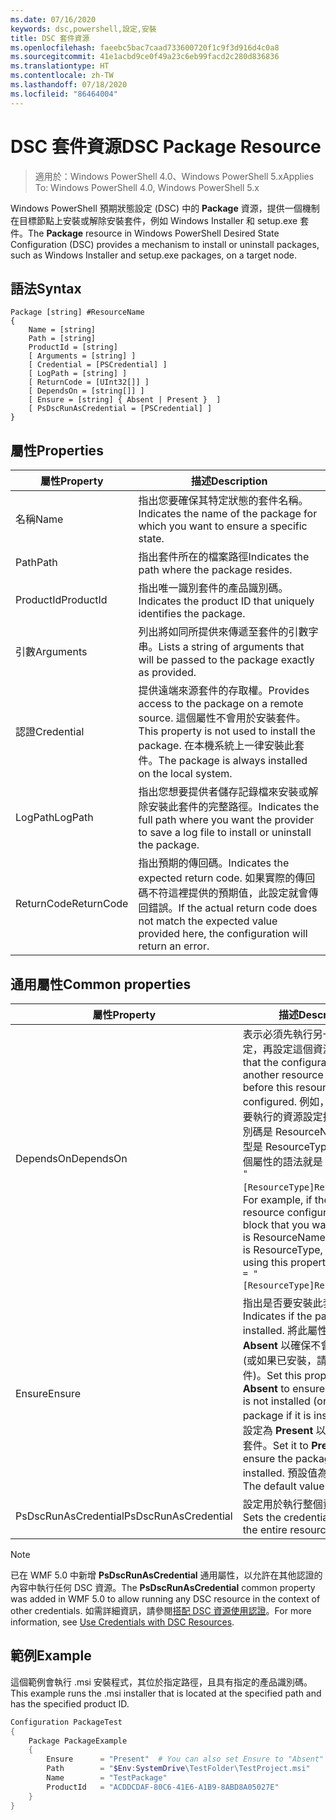 ```yaml
---
ms.date: 07/16/2020
keywords: dsc,powershell,設定,安裝
title: DSC 套件資源
ms.openlocfilehash: faeebc5bac7caad733600720f1c9f3d916d4c0a8
ms.sourcegitcommit: 41e1acbd9ce0f49a23c6eb99facd2c280d836836
ms.translationtype: HT
ms.contentlocale: zh-TW
ms.lasthandoff: 07/18/2020
ms.locfileid: "86464004"
---
```

# <a name="dsc-package-resource"></a><span data-ttu-id="1f6a4-103">DSC 套件資源</span><span class="sxs-lookup"><span data-stu-id="1f6a4-103">DSC Package Resource</span></span>

> <span data-ttu-id="1f6a4-104">適用於：Windows PowerShell 4.0、Windows PowerShell 5.x</span><span class="sxs-lookup"><span data-stu-id="1f6a4-104">Applies To: Windows PowerShell 4.0, Windows PowerShell 5.x</span></span>

<span data-ttu-id="1f6a4-105">Windows PowerShell 預期狀態設定 (DSC) 中的 **Package** 資源，提供一個機制在目標節點上安裝或解除安裝套件，例如 Windows Installer 和 setup.exe 套件。</span><span class="sxs-lookup"><span data-stu-id="1f6a4-105">The **Package** resource in Windows PowerShell Desired State Configuration (DSC) provides a mechanism to install or uninstall packages, such as Windows Installer and setup.exe packages, on a target node.</span></span>

## <a name="syntax"></a><span data-ttu-id="1f6a4-106">語法</span><span class="sxs-lookup"><span data-stu-id="1f6a4-106">Syntax</span></span>

```Syntax
Package [string] #ResourceName
{
    Name = [string]
    Path = [string]
    ProductId = [string]
    [ Arguments = [string] ]
    [ Credential = [PSCredential] ]
    [ LogPath = [string] ]
    [ ReturnCode = [UInt32[]] ]
    [ DependsOn = [string[]] ]
    [ Ensure = [string] { Absent | Present }  ]
    [ PsDscRunAsCredential = [PSCredential] ]
}
```

## <a name="properties"></a><span data-ttu-id="1f6a4-107">屬性</span><span class="sxs-lookup"><span data-stu-id="1f6a4-107">Properties</span></span>

|<span data-ttu-id="1f6a4-108">屬性</span><span class="sxs-lookup"><span data-stu-id="1f6a4-108">Property</span></span> |<span data-ttu-id="1f6a4-109">描述</span><span class="sxs-lookup"><span data-stu-id="1f6a4-109">Description</span></span> |
|---|---|
|<span data-ttu-id="1f6a4-110">名稱</span><span class="sxs-lookup"><span data-stu-id="1f6a4-110">Name</span></span> |<span data-ttu-id="1f6a4-111">指出您要確保其特定狀態的套件名稱。</span><span class="sxs-lookup"><span data-stu-id="1f6a4-111">Indicates the name of the package for which you want to ensure a specific state.</span></span> |
|<span data-ttu-id="1f6a4-112">Path</span><span class="sxs-lookup"><span data-stu-id="1f6a4-112">Path</span></span> |<span data-ttu-id="1f6a4-113">指出套件所在的檔案路徑</span><span class="sxs-lookup"><span data-stu-id="1f6a4-113">Indicates the path where the package resides.</span></span> |
|<span data-ttu-id="1f6a4-114">ProductId</span><span class="sxs-lookup"><span data-stu-id="1f6a4-114">ProductId</span></span> |<span data-ttu-id="1f6a4-115">指出唯一識別套件的產品識別碼。</span><span class="sxs-lookup"><span data-stu-id="1f6a4-115">Indicates the product ID that uniquely identifies the package.</span></span> |
|<span data-ttu-id="1f6a4-116">引數</span><span class="sxs-lookup"><span data-stu-id="1f6a4-116">Arguments</span></span> |<span data-ttu-id="1f6a4-117">列出將如同所提供來傳遞至套件的引數字串。</span><span class="sxs-lookup"><span data-stu-id="1f6a4-117">Lists a string of arguments that will be passed to the package exactly as provided.</span></span> |
|<span data-ttu-id="1f6a4-118">認證</span><span class="sxs-lookup"><span data-stu-id="1f6a4-118">Credential</span></span> |<span data-ttu-id="1f6a4-119">提供遠端來源套件的存取權。</span><span class="sxs-lookup"><span data-stu-id="1f6a4-119">Provides access to the package on a remote source.</span></span> <span data-ttu-id="1f6a4-120">這個屬性不會用於安裝套件。</span><span class="sxs-lookup"><span data-stu-id="1f6a4-120">This property is not used to install the package.</span></span> <span data-ttu-id="1f6a4-121">在本機系統上一律安裝此套件。</span><span class="sxs-lookup"><span data-stu-id="1f6a4-121">The package is always installed on the local system.</span></span> |
|<span data-ttu-id="1f6a4-122">LogPath</span><span class="sxs-lookup"><span data-stu-id="1f6a4-122">LogPath</span></span> |<span data-ttu-id="1f6a4-123">指出您想要提供者儲存記錄檔來安裝或解除安裝此套件的完整路徑。</span><span class="sxs-lookup"><span data-stu-id="1f6a4-123">Indicates the full path where you want the provider to save a log file to install or uninstall the package.</span></span> |
|<span data-ttu-id="1f6a4-124">ReturnCode</span><span class="sxs-lookup"><span data-stu-id="1f6a4-124">ReturnCode</span></span> |<span data-ttu-id="1f6a4-125">指出預期的傳回碼。</span><span class="sxs-lookup"><span data-stu-id="1f6a4-125">Indicates the expected return code.</span></span> <span data-ttu-id="1f6a4-126">如果實際的傳回碼不符這裡提供的預期值，此設定就會傳回錯誤。</span><span class="sxs-lookup"><span data-stu-id="1f6a4-126">If the actual return code does not match the expected value provided here, the configuration will return an error.</span></span> |

## <a name="common-properties"></a><span data-ttu-id="1f6a4-127">通用屬性</span><span class="sxs-lookup"><span data-stu-id="1f6a4-127">Common properties</span></span>

|<span data-ttu-id="1f6a4-128">屬性</span><span class="sxs-lookup"><span data-stu-id="1f6a4-128">Property</span></span> |<span data-ttu-id="1f6a4-129">描述</span><span class="sxs-lookup"><span data-stu-id="1f6a4-129">Description</span></span> |
|---|---|
|<span data-ttu-id="1f6a4-130">DependsOn</span><span class="sxs-lookup"><span data-stu-id="1f6a4-130">DependsOn</span></span> |<span data-ttu-id="1f6a4-131">表示必須先執行另一個資源的設定，再設定這個資源。</span><span class="sxs-lookup"><span data-stu-id="1f6a4-131">Indicates that the configuration of another resource must run before this resource is configured.</span></span> <span data-ttu-id="1f6a4-132">例如，如果第一個想要執行的資源設定指令碼區塊識別碼是 ResourceName，而其類型是 ResourceType，則使用這個屬性的語法就是 `DependsOn = "[ResourceType]ResourceName"`。</span><span class="sxs-lookup"><span data-stu-id="1f6a4-132">For example, if the ID of the resource configuration script block that you want to run first is ResourceName and its type is ResourceType, the syntax for using this property is `DependsOn = "[ResourceType]ResourceName"`.</span></span> |
|<span data-ttu-id="1f6a4-133">Ensure</span><span class="sxs-lookup"><span data-stu-id="1f6a4-133">Ensure</span></span> |<span data-ttu-id="1f6a4-134">指出是否要安裝此套件。</span><span class="sxs-lookup"><span data-stu-id="1f6a4-134">Indicates if the package is installed.</span></span> <span data-ttu-id="1f6a4-135">將此屬性設定為 **Absent** 以確保不會安裝此套件 (或如果已安裝，請解除安裝此套件)。</span><span class="sxs-lookup"><span data-stu-id="1f6a4-135">Set this property to **Absent** to ensure the package is not installed (or uninstall the package if it is installed).</span></span> <span data-ttu-id="1f6a4-136">將其設定為 **Present** 以確保已安裝此套件。</span><span class="sxs-lookup"><span data-stu-id="1f6a4-136">Set it to **Present** to ensure the package is installed.</span></span> <span data-ttu-id="1f6a4-137">預設值為 **Present**。</span><span class="sxs-lookup"><span data-stu-id="1f6a4-137">The default value is **Present**.</span></span> |
|<span data-ttu-id="1f6a4-138">PsDscRunAsCredential</span><span class="sxs-lookup"><span data-stu-id="1f6a4-138">PsDscRunAsCredential</span></span> |<span data-ttu-id="1f6a4-139">設定用於執行整個資源的認證。</span><span class="sxs-lookup"><span data-stu-id="1f6a4-139">Sets the credential for running the entire resource as.</span></span> |

> [!NOTE]
> <span data-ttu-id="1f6a4-140">已在 WMF 5.0 中新增 **PsDscRunAsCredential** 通用屬性，以允許在其他認證的內容中執行任何 DSC 資源。</span><span class="sxs-lookup"><span data-stu-id="1f6a4-140">The **PsDscRunAsCredential** common property was added in WMF 5.0 to allow running any DSC resource in the context of other credentials.</span></span> <span data-ttu-id="1f6a4-141">如需詳細資訊，請參閱[搭配 DSC 資源使用認證](../../../configurations/runasuser.md)。</span><span class="sxs-lookup"><span data-stu-id="1f6a4-141">For more information, see [Use Credentials with DSC Resources](../../../configurations/runasuser.md).</span></span>

## <a name="example"></a><span data-ttu-id="1f6a4-142">範例</span><span class="sxs-lookup"><span data-stu-id="1f6a4-142">Example</span></span>

<span data-ttu-id="1f6a4-143">這個範例會執行 .msi 安裝程式，其位於指定路徑，且具有指定的產品識別碼。</span><span class="sxs-lookup"><span data-stu-id="1f6a4-143">This example runs the .msi installer that is located at the specified path and has the specified product ID.</span></span>

```powershell
Configuration PackageTest
{
    Package PackageExample
    {
        Ensure      = "Present"  # You can also set Ensure to "Absent"
        Path        = "$Env:SystemDrive\TestFolder\TestProject.msi"
        Name        = "TestPackage"
        ProductId   = "ACDDCDAF-80C6-41E6-A1B9-8ABD8A05027E"
    }
}
```
